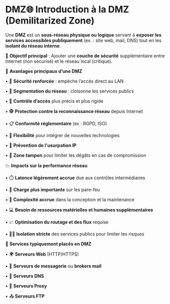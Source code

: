 # DMZ🌐 **Introduction à la DMZ (Demilitarized Zone)**

Une **DMZ** est un **sous-réseau physique ou logique** servant à **exposer les services accessibles publiquement** (ex. : site web, mail, DNS) tout en les **isolant du réseau interne**.

🎯 **Objectif principal** : Ajouter une **couche de sécurité** supplémentaire entre Internet (non sécurisé) et le réseau local (critique).



🧱 **Avantages principaux d’une DMZ**

• 🔐 **Sécurité renforcée** : empêche l’accès direct au LAN

• 🔗 **Segmentation du réseau** : cloisonne les services publics

• 🧾 **Contrôle d’accès** plus précis et plus rigide

• 🕵️ **Protection contre la reconnaissance réseau** depuis Internet

• 📋 **Conformité réglementaire** (ex : RGPD, ISO)

• 🧪 **Flexibilité** pour intégrer de nouvelles technologies

• 🚫 **Prévention de l'usurpation IP**

• 🚧 **Zone tampon** pour limiter les dégâts en cas de compromission



📉 **Impacts sur la performance réseau**

• ⏱️ **Latence légèrement accrue** due aux contrôles intermédiaires

• 🔄 **Charge plus importante** sur les pare-feu

• 🧩 **Complexité accrue** dans la conception et la maintenance

• 💻 **Besoin de ressources matérielles et humaines supplémentaires**

• 📈 **Optimisation du routage et des flux** requise

• 🧍‍♂️ **Isolation stricte** des services publics pour limiter les risques



🧰 **Services typiquement placés en DMZ**

• 🌍 **Serveurs Web** (HTTP/HTTPS)

• 📧 **Serveurs de messagerie** ou **brokers mail**

• 🧾 **Serveurs DNS**

• 🔄 **Serveurs Proxy**

• 📤 **Serveurs FTP**
